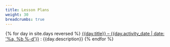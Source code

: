 ```yaml
---
title: Lesson Plans
weight: 30
breadcrumbs: true
---
```


{% for day in site.days reversed %}
[{{day.title}} – {{day.activity_date | date: '%a, %b %-d'}}]({{day.url}})
: {{day.description}}
{% endfor %}
